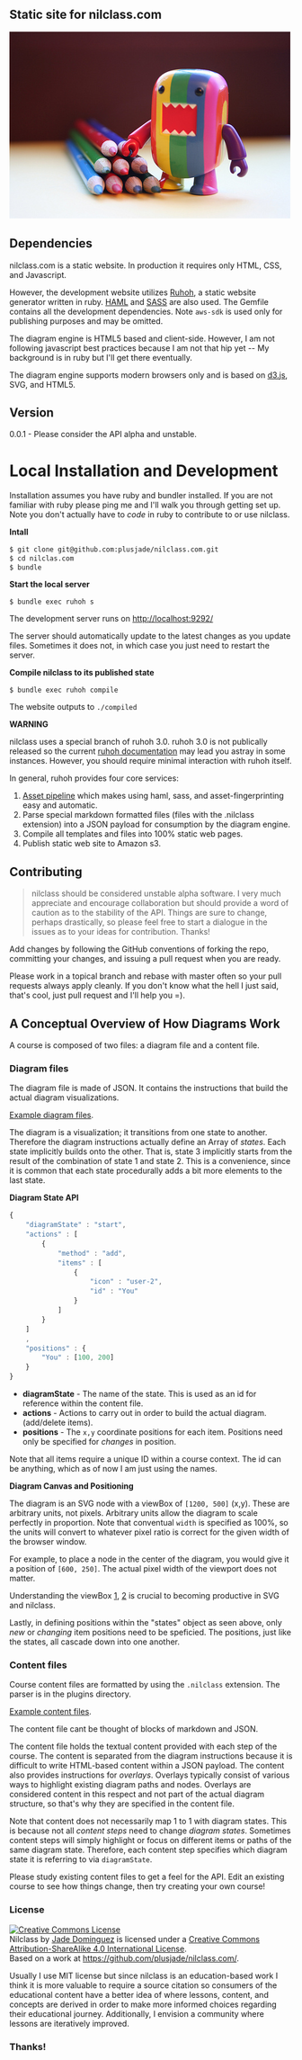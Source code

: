 ## Static site for nilclass.com

![colorful domo](media/colorful-domo.jpg)


## Dependencies

nilclass.com is a static website. In production it requires only HTML, CSS, and Javascript.

However, the development website utilizes [Ruhoh](http://ruhoh.com/), a static website generator written in ruby. [HAML](http://haml.info/) and [SASS](http://sass-lang.com/) are also used. The Gemfile contains all the development dependencies. Note `aws-sdk` is used only for publishing purposes and may be omitted.

The diagram engine is HTML5 based and client-side. However, I am not following javascript best practices because I am not that hip yet -- My background is in ruby but I'll get there eventually.

The diagram engine supports modern browsers only and is based on [d3.js](http://d3js.org/), SVG, and HTML5.


## Version

0.0.1 - Please consider the API alpha and unstable.


# Local Installation and Development

Installation assumes you have ruby and bundler installed. If you are not familiar with ruby please ping me and I'll walk you through getting set up. Note you don't actually have to _code_ in ruby to contribute to or use nilclass.

**Intall**

    $ git clone git@github.com:plusjade/nilclass.com.git
    $ cd nilclas.com
    $ bundle


**Start the local server**

    $ bundle exec ruhoh s

The development server runs on <http://localhost:9292/>

The server should automatically update to the latest changes as you update files. Sometimes it does not, in which case you just need to restart the server.


**Compile nilclass to its published state**

    $ bundle exec ruhoh compile

The website outputs to `./compiled`


**WARNING**

nilclass uses a special branch of ruhoh 3.0. ruhoh 3.0 is not publically released so the current [ruhoh documentation](http://ruhoh.com/docs/2/) may lead you astray in some instances. However, you should require minimal interaction with ruhoh itself. 

In general, ruhoh provides four core services:

1. [Asset pipeline](http://ruhoh.com/docs/2/asset-pipeline/) which makes using haml, sass, and asset-fingerprinting easy and automatic.
1. Parse special markdown formatted files (files with the .nilclass extension) into a JSON payload for consumption by the diagram engine.
1. Compile all templates and files into 100% static web pages.
1. Publish static web site to Amazon s3.


## Contributing

> nilclass should be considered unstable alpha software. I very much appreciate and encourage collaboration but should provide a word of caution as to the stability of the API.
Things are sure to change, perhaps drastically, so please feel free to start a dialogue in the issues as to your ideas for contribution. Thanks!

Add changes by following the GitHub conventions of forking the repo, committing your changes, and issuing a pull request when you are ready.

Please work in a topical branch and rebase with master often so your pull requests always apply cleanly. If you don't know what the hell I just said, that's cool, just pull request and I'll help you =).


## A Conceptual Overview of How Diagrams Work

A course is composed of two files: a diagram file and a content file.

### Diagram files

The diagram file is made of JSON. It contains the instructions that build the actual diagram visualizations.

[Example diagram files](https://github.com/plusjade/nilclass.com/tree/master/courses-diagrams).

The diagram is a visualization; it transitions from one state to another.
Therefore the diagram instructions actually define an Array of _states_.
Each state implicitly builds onto the other. That is, state 3 implicitly starts from the result of the combination of state 1 and state 2.
This is a convenience, since it is common that each state procedurally adds a bit more elements to the last state.

**Diagram State API**

```javascript
{
    "diagramState" : "start",
    "actions" : [
        {
            "method" : "add",
            "items" : [
                {
                    "icon" : "user-2",
                    "id" : "You"
                }
            ]
        }
    ]
    ,
    "positions" : {
        "You" : [100, 200]
    }
}
```

- **diagramState** - The name of the state. This is used as an id for reference within the content file.
- **actions** - Actions to carry out in order to build the actual diagram. (add/delete items).
- **positions** - The `x,y` coordinate positions for each item. Positions need only be specified for _changes_ in position.

Note that all items require a unique ID within a course context. The id can be anything, which as of now I am just using the names.

**Diagram Canvas and Positioning**

The diagram is an SVG node with a viewBox of `[1200, 500]` (x,y). These are arbitrary units, not pixels. Arbitrary units allow the diagram to scale perfectly in proportion. Note that conventual `width` is specified as 100%, so the units will convert to whatever pixel ratio is correct for the given width of the browser window.

For example, to place a node in the center of the diagram, you would give it a position of `[600, 250]`. The actual pixel width of the viewport does not matter.

Understanding the viewBox [1](http://www.justinmccandless.com/blog/Making+Sense+of+SVG+viewBox's+Madness), [2](http://www.w3.org/TR/SVG/coords.html) is crucial to becoming productive in SVG and nilclass.

Lastly, in defining positions within the "states" object as seen above, only _new_ or _changing_ item positions need to be speficied. The positions, just like the states, all cascade down into one another.


### Content files

Course content files are formatted by using the `.nilclass` extension. The parser is in the plugins directory.

[Example content files](https://github.com/plusjade/nilclass.com/tree/master/courses-content).

The content file cant be thought of blocks of markdown and JSON.

The content file holds the textual content provided with each step of the course.
The content is separated from the diagram instructions because it is difficult to write HTML-based content within a JSON payload.
The content also provides instructions for _overlays_. Overlays typically consist of various ways to highlight existing diagram paths and nodes.
Overlays are considered content in this respect and not part of the actual diagram structure, so that's why they are specified in the content file.

Note that content does not necessarily map 1 to 1 with diagram states. This is because not all _content steps_ need to change _diagram states_. Sometimes content steps will simply highlight or focus on different items or paths of the same diagram state. Therefore, each content step specifies which diagram state it is referring to via `diagramState`.

Please study existing content files to get a feel for the API. Edit an existing course to see how things change, then try creating your own course!


### License

<a rel="license" href="http://creativecommons.org/licenses/by-sa/4.0/"><img alt="Creative Commons License" style="border-width:0" src="https://i.creativecommons.org/l/by-sa/4.0/88x31.png" /></a><br /><span xmlns:dct="http://purl.org/dc/terms/" href="http://purl.org/dc/dcmitype/InteractiveResource" property="dct:title" rel="dct:type">Nilclass</span> by <a xmlns:cc="http://creativecommons.org/ns#" href="http://plusjade.com/" property="cc:attributionName" rel="cc:attributionURL">Jade Dominguez</a> is licensed under a <a rel="license" href="http://creativecommons.org/licenses/by-sa/4.0/">Creative Commons Attribution-ShareAlike 4.0 International License</a>.<br />Based on a work at <a xmlns:dct="http://purl.org/dc/terms/" href="https://github.com/plusjade/nilclass.com/" rel="dct:source">https://github.com/plusjade/nilclass.com/</a>.

Usually I use MIT license but since nilclass is an education-based work I think it is more valuable to require a source citation so consumers of the educational content have a better idea of where lessons, content, and concepts are derived in order to make more informed choices regarding their educational journey. Additionally, I envision a community where lessons are iteratively improved.


### Thanks!

